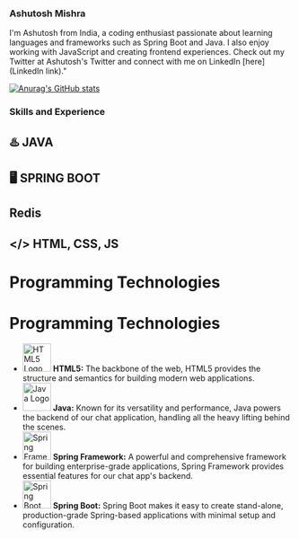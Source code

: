 ### Ashutosh Mishra
I'm Ashutosh from India, a coding enthusiast passionate about learning languages and frameworks such as Spring Boot and Java. I also enjoy working with JavaScript and creating frontend experiences. Check out my Twitter at Ashutosh's Twitter and connect with me on LinkedIn [here](LinkedIn link)."

[![Anurag's GitHub stats](https://github-readme-stats.vercel.app/api?username=Ashut0sh-mishra)](https://github.com/anuraghazra/github-readme-stats)

### Skills and Experience
## ♨️ JAVA
## 🖥️ SPRING BOOT
## Redis
## </> HTML, CSS, JS

# Programming Technologies

# Programming Technologies

- <img src="https://www.w3.org/html/logo/downloads/HTML5_Logo_512.png" alt="HTML5 Logo" width="50" height="50"> **HTML5:** The backbone of the web, HTML5 provides the structure and semantics for building modern web applications.
- <img src="https://upload.wikimedia.org/wikipedia/de/e/e1/Java-Logo.svg" alt="Java Logo" width="50" height="50"> **Java:** Known for its versatility and performance, Java powers the backend of our chat application, handling all the heavy lifting behind the scenes.
- <img src="https://cdn.icon-icons.com/icons2/2107/PNG/512/file_type_spring_icon_130480.png" alt="Spring Framework Logo" width="50" height="50"> **Spring Framework:** A powerful and comprehensive framework for building enterprise-grade applications, Spring Framework provides essential features for our chat app's backend.
- <img src="https://cdn.icon-icons.com/icons2/2415/PNG/512/spring_boot_icon_146371.png" alt="Spring Boot Logo" width="50" height="50"> **Spring Boot:** Spring Boot makes it easy to create stand-alone, production-grade Spring-based applications with minimal setup and configuration.









